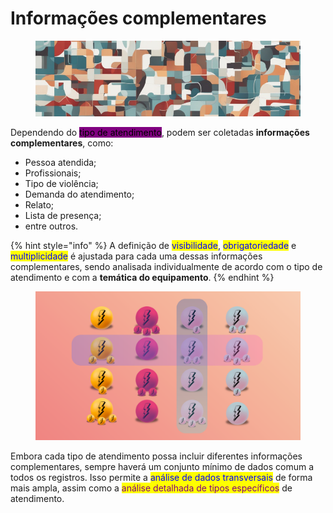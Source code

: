 # Informações complementares

<figure><img src="../../.gitbook/assets/image (4) (1) (1) (1) (1).png" alt=""><figcaption></figcaption></figure>

Dependendo do <mark style="background-color:purple;">tipo de atendimento</mark>, podem ser coletadas **informações complementares**, como:

* Pessoa atendida;
* Profissionais;
* Tipo de violência;
* Demanda do atendimento;
* Relato;
* Lista de presença;
* entre outros.

{% hint style="info" %}
A definição de <mark style="color:blue;">visibilidade</mark>, <mark style="color:blue;">obrigatoriedade</mark> e <mark style="color:blue;">multiplicidade</mark> é ajustada para cada uma dessas informações complementares, sendo analisada individualmente de acordo com o tipo de atendimento e com a **temática do equipamento**.
{% endhint %}

<figure><img src="../../.gitbook/assets/image (5) (1) (1) (1).png" alt=""><figcaption></figcaption></figure>

Embora cada tipo de atendimento possa incluir diferentes informações complementares, sempre haverá um conjunto mínimo de dados comum a todos os registros. Isso permite a <mark style="color:blue;">análise de dados transversais</mark> de forma mais ampla, assim como a <mark style="color:purple;">análise detalhada de tipos específicos</mark> de atendimento.
